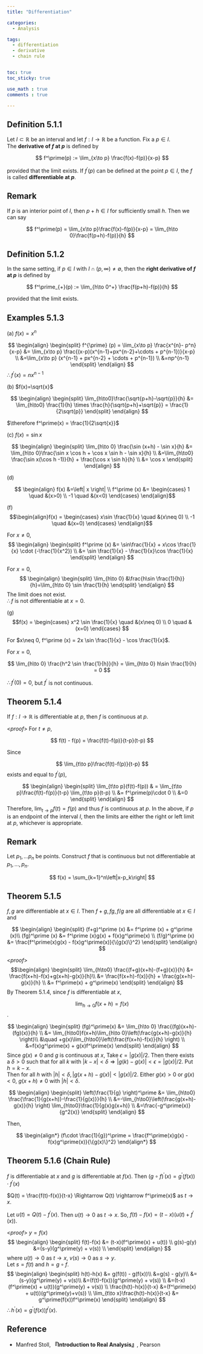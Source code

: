 ```yaml
---
title: "Differentiation"

categories:
  - Analysis

tags:
  - differentiation
  - derivative
  - chain rule


toc: true
toc_sticky: true

use_math : true
comments : true

---
```






## Definition 5.1.1
Let $I\subset \mathbb{R}$ be an interval and let $f:I\rightarrow\mathbb{R}$ be a function. Fix a $p\in I$. <br /> The **derivative of $f$ at $p$** is defined by

$$
f^\prime(p) := \lim_{x\to p} \frac{f(x)-f(p)}{x-p}
$$

provided that the limit exists. If $f^\prime(p)$ can be defined at the point $p\in I$, the $f$ is called **differentiable at $p$**.

## Remark
If $p$ is an interior point of $I$, then $p+h\in I$ for sufficiently small $h$. Then we can say

$$
f^\prime(p) = \lim_{x\to p}\frac{f(x)-f(p)}{x-p} = \lim_{h\to 0}\frac{f(p+h)-f(p)}{h}
$$

## Definition 5.1.2
In the same setting, if $p\in I$ with $I\cap (p,\infty) \neq \emptyset$, then the **right derivative of $f$ at $p$** is defined by

$$
f^\prime_{+}(p) := \lim_{h\to 0^+} \frac{f(p+h)-f(p)}{h}
$$

provided that the limit exists.

## Examples 5.1.3
(a) $f(x) = x^n$

$$
\begin{align}
\begin{split}
f^{\prime} (p) = \lim_{x\to p} \frac{x^{n}- p^n}{x-p} &= \lim_{x\to p} \frac{(x-p)(x^{n-1}+px^{n-2}+\cdots + p^{n-1})}{x-p} \\
&=\lim_{x\to p} (x^{n-1} + px^{n-2} + \cdots + p^{n-1}) \\
&=np^{n-1}
\end{split}
\end{align}
$$
$\therefore f^\prime(x) = nx^{n-1}$



(b) $f(x)=\sqrt{x}$

$$
\begin{align}
\begin{split}
\lim_{h\to0}\frac{\sqrt{p+h}-\sqrt{p}}{h} &= \lim_{h\to0} \frac{1}{h} \times \frac{h}{\sqrt{p+h}+\sqrt{p}} = \frac{1}{2\sqrt{p}}
\end{split}
\end{align}
$$

$\therefore f^\prime(x) = \frac{1}{2\sqrt{x}}$
$$\tag*{$\square$}$$

(c) $f(x)=\sin x$

$$
\begin{align}
\begin{split}
\lim_{h\to 0} \frac{\sin (x+h) - \sin x}{h} &= \lim_{h\to 0}\frac{\sin x \cos h + \cos x \sin h - \sin x}{h} \\
&=\lim_{h\to0} \frac{\sin x(\cos h -1)}{h} + \frac{\cos x \sin h}{h} \\
&= \cos x
\end{split}
\end{align}
$$


(d) 

$$
\begin{align}
f(x) &=\left| x \right| \\
f^\prime (x) &= \begin{cases} 1 \quad &(x>0) \\
-1 \quad &(x<0)
\end{cases}
\end{align}$$


(f) $$\begin{align}f(x) = \begin{cases} x\sin \frac{1}{x} \quad &(x\neq 0) \\
-1 \quad &(x=0)
\end{cases}
\end{align}$$

For $x\neq 0$, 
$$
\begin{align}
\begin{split}
f^\prime (x) &= \sin\frac{1}{x} + x\cos \frac{1}{x} \cdot (-\frac{1}{x^2}) \\ 
&= \sin \frac{1}{x} - \frac{1}{x}\cos  \frac{1}{x}
\end{split}
\end{align}
$$

For $x=0$,
$$
\begin{align}
\begin{split}
\lim_{h\to 0} &\frac{h\sin \frac{1}{h}}{h}=\lim_{h\to 0} \sin \frac{1}{h}
\end{split}
\end{align}
$$
The limit does not exist. <br />
$\therefore f$ is not differentiable at $x=0$.

(g) $$f(x) = \begin{cases} x^2 \sin \frac{1}{x} \quad &(x\neq 0) \\
0 \quad &(x=0)
\end{cases}
$$

For $x\neq 0, f^\prime (x) = 2x \sin \frac{1}{x} - \cos \frac{1}{x}$. 

For $x=0$,

$$
\lim_{h\to 0} \frac{h^2 \sin \frac{1}{h}}{h} = \lim_{h\to 0} h\sin \frac{1}{h} = 0
$$

$\therefore f^\prime(0) = 0$, but $f^\prime$ is not continuous.

## Theorem 5.1.4
If $f:I\rightarrow \mathbb{R}$ is differentiable at $p$, then $f$ is continuous at $p$.

<*proof*>
For $t\neq p$,

$$
f(t) - f(p) = \frac{f(t)-f(p)}{t-p}(t-p)
$$

Since 

$$
\lim_{t\to p}\frac{f(t)-f(p)}{t-p}
$$
exists and equal to $f^\prime (p)$,

$$
\begin{align}
\begin{split}
\lim_{t\to p}(f(t)-f(p)) & = \lim_{t\to p}\frac{f(t)-f(p)}{t-p} \lim_{t\to p}(t-p) \\
&= f^\prime(p)\cdot 0 \\
&=0
\end{split}
\end{align}
$$
Therefore, $\lim_{t\to p}f(t) = f(p)$ and thus $f$ is continuous at $p$. In the above, if $p$ is an endpoint of the interval $I$, then the limits are either the right or left limit at $p$, whichever is appropriate.
$$\tag*{$\square$}$$

## Remark
Let $p_1, \ldots p_n$ be points. Construct $f$ that is continuous but not differentiable at $p_1,\ldots, p_n$.

$$
f(x) = \sum_{k=1}^n\left|x-p_k\right|
$$

## Theorem 5.1.5
$f,g$ are differentiable at $x\in I$. Then $f+g, fg, f/g$ are all differentiable at $x\in I$ and

$$
\begin{align}
\begin{split}
(f+g)^\prime (x) &= f^\prime (x) + g^\prime (x)\\
(fg)^\prime (x) &= f^\prime (x)g(x) + f(x)g^\prime(x) \\
(f/g)^\prime (x) &= \frac{f^\prime(x)g(x) - f(x)g^\prime(x)}{\{g(x)\}^2}
\end{split}
\end{align}
$$

<*proof*>
$$\begin{align}
\begin{split}
\lim_{h\to0} \frac{(f+g)(x+h)-(f+g)(x)}{h} &= \frac{f(x+h)-f(x)+g(x+h)-g(x)}{h}\\
&= \frac{f(x+h)-f(x)}{h} + \frac{g(x+h)-g(x)}{h} \\
&= f^\prime(x) + g^\prime(x)
\end{split}
\end{align}
$$
By Theorem 5.1.4, since $f$ is differentiable at $x$, 

$$\lim_{h\to0}f(x+h)=f(x)$$.

$$
\begin{align}
\begin{split}
(fg)^\prime(x) &= \lim_{h\to 0} \frac{(fg)(x+h)-(fg)(x)}{h} \\
&= \lim_{h\to0}f(x+h)\lim_{h\to 0}\left(\frac{g(x+h)-g(x)}{h} \right)\\
&\quad +g(x)\lim_{h\to0}\left(\frac{f(x+h)-f(x)}{h} \right) \\
&=f(x)g^\prime(x) + g(x)f^\prime(x)
\end{split}
\end{align}
$$
Since $g(x) \neq 0$ and $g$ is continuous at $x$, Take $\epsilon = |g(x)|/2$. Then there exists a $\delta >0$ such that for all $k$ with $\left| k-x \right| <\delta \Rightarrow \left| g(k)-g(x) \right| < \epsilon=|g(x)|/2$.  Put $h=k-x$.  <br />Then for all $h$ with $\left| h \right| <\delta, \left|g(x+h) -g(x) \right| < \left| g(x)\right| / 2$.  Either $g(x) >0$ or $g(x)<0$, $g(x+h)\neq 0$ with $|h|<\delta$.

$$
\begin{align}
\begin{split}
\left(\frac{1}{g} \right)^\prime &= \lim_{h\to0} \frac{\frac{1}{g(x+h)}-\frac{1}{g(x)}}{h} \\
&=-\lim_{h\to0}\left(\frac{g(x+h)-g(x)}{h} \right) \lim_{h\to0}\frac{1}{g(x)g(x+h)} \\
&=\frac{-g^\prime(x)}{g^2(x)}
\end{split}
\end{align}
$$

Then,

$$
\begin{align*}
(f\cdot \frac{1}{g})^\prime =  \frac{f^\prime(x)g(x) - f(x)g^\prime(x)}{\{g(x)\}^2}
\end{align*}
$$

$$\tag*{$\square$}$$

## Theorem 5.1.6 (Chain Rule)
$f$ is differentiable at $x$ and $g$ is differentiable at $f(x)$. Then $(g\circ f)^\prime (x) = g^\prime(f(x))\cdot f^\prime(x)$

$Q(t) = \frac{f(t)-f(x)}{t-x} \Rightarrow Q(t) \rightarrow f^\prime(x)$ as $t\rightarrow x$.  

Let $u(t) = Q(t)- f^\prime(x)$. Then $u(t) \rightarrow 0$ as $t\rightarrow x$. So, $f(t)-f(x)=(t-x)(u(t)+f^\prime(x))$.

<*proof*>
$y=f(x)$
$$
\begin{align}
\begin{split}
f(t)-f(x) &= (t-x)(f^\prime(x) + u(t)) \\
g(s)-g(y) &=(s-y)(g^\prime(y) + v(s)) \\
\end{split}
\end{align}
$$
where $u(t) \rightarrow 0$ as $t\rightarrow x$, $v(s)\rightarrow 0$ as $s\rightarrow y$. <br /> Let $s=f(t)$ and $h=g\circ f$.
$$
\begin{align}
\begin{split}
h(t)-h(x) &= g(f(t)) - g(f(x))\\
&=g(s) - g(y)\\
&=(s-y)(g^\prime(y) + v(s)\\
&=(f(t)-f(x))(g^\prime(y) + v(s)) \\
&=(t-x)(f^\prime(x) + u(t))(g^\prime(y) + v(s)) \\
\frac{h(t)-h(x)}{t-x} &=(f^\prime(x) + u(t))(g^\prime(y)+v(s)) \\
\lim_{t\to x}\frac{h(t)-h(x)}{t-x} &= g^\prime(f(x))f^\prime(x)
\end{split}
\end{align}
$$
$\therefore h^\prime(x) = g^\prime(f(x))f^\prime(x)$.
## Reference
- Manfred Stoll,  **『**Introduction to Real Analysis**』**, Pearson
